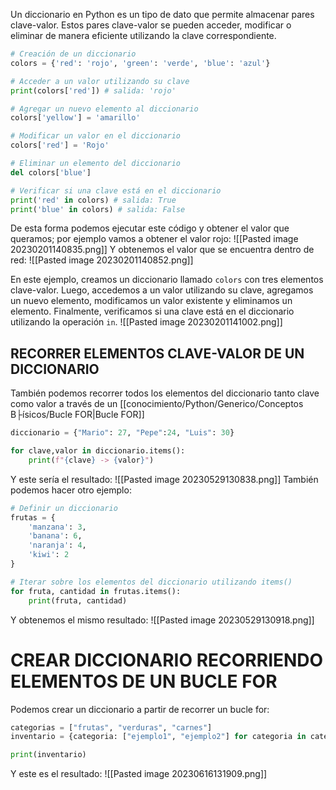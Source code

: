 Un diccionario en Python es un tipo de dato que permite almacenar pares clave-valor. Estos pares clave-valor se pueden acceder, modificar o eliminar de manera eficiente utilizando la clave correspondiente.
```python
# Creación de un diccionario
colors = {'red': 'rojo', 'green': 'verde', 'blue': 'azul'}

# Acceder a un valor utilizando su clave
print(colors['red']) # salida: 'rojo'

# Agregar un nuevo elemento al diccionario
colors['yellow'] = 'amarillo'

# Modificar un valor en el diccionario
colors['red'] = 'Rojo'

# Eliminar un elemento del diccionario
del colors['blue']

# Verificar si una clave está en el diccionario
print('red' in colors) # salida: True
print('blue' in colors) # salida: False

```
De esta forma podemos ejecutar este código y obtener el valor que queramos; por ejemplo vamos a obtener el valor rojo:
![[Pasted image 20230201140835.png]]
Y obtenemos el valor que se encuentra dentro de red:
![[Pasted image 20230201140852.png]]

En este ejemplo, creamos un diccionario llamado `colors` con tres elementos clave-valor. Luego, accedemos a un valor utilizando su clave, agregamos un nuevo elemento, modificamos un valor existente y eliminamos un elemento. Finalmente, verificamos si una clave está en el diccionario utilizando la operación `in`.
![[Pasted image 20230201141002.png]]
## RECORRER ELEMENTOS CLAVE-VALOR DE UN DICCIONARIO
También podemos recorrer todos los elementos del diccionario tanto clave como valor a través de un [[conocimiento/Python/Generico/Conceptos B├ísicos/Bucle FOR|Bucle FOR]]
```python
diccionario = {"Mario": 27, "Pepe":24, "Luis": 30}

for clave,valor in diccionario.items():
    print(f"{clave} -> {valor}")
```
Y este sería el resultado:
![[Pasted image 20230529130838.png]]
También podemos hacer otro ejemplo:
```python
# Definir un diccionario
frutas = {
    'manzana': 3,
    'banana': 6,
    'naranja': 4,
    'kiwi': 2
}

# Iterar sobre los elementos del diccionario utilizando items()
for fruta, cantidad in frutas.items():
    print(fruta, cantidad)
```
Y obtenemos el mismo resultado:
![[Pasted image 20230529130918.png]]
# CREAR DICCIONARIO RECORRIENDO ELEMENTOS DE UN BUCLE FOR
Podemos crear un diccionario a partir de recorrer un bucle for:
```python
categorias = ["frutas", "verduras", "carnes"]
inventario = {categoria: ["ejemplo1", "ejemplo2"] for categoria in categorias}

print(inventario)
```
Y este es el resultado:
![[Pasted image 20230616131909.png]]
